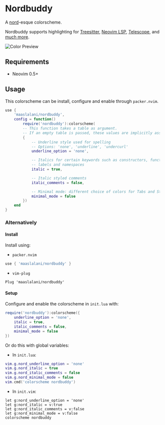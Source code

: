 # Nordbuddy

A [nord](https://www.nordtheme.com/)-esque colorscheme.

Nordbuddy supports highlighting for [Treesitter](https://github.com/nvim-treesitter/nvim-treesitter),
[Neovim LSP](https://neovim.io/doc/user/lsp.html), [Telescope](https://github.com/nvim-telescope/telescope.nvim/),
and [much more](https://github.com/maaslalani/nordbuddy/tree/main/lua/nordbuddy/colors).

![Color Preview](https://user-images.githubusercontent.com/42545625/112913430-935a6a80-90c7-11eb-867e-394b1790a14f.png)

## Requirements

* Neovim 0.5+

## Usage

This colorscheme can be install, configure and enable through `packer.nvim`. 

``` lua
use {
    'maaslalani/nordbuddy',
    config = function()
        require('nordbuddy'):colorscheme(
        -- This function takes a table as argument.
        -- If an empty table is passed, these values are implicitly assigned.
        {
            -- Underline style used for spelling
            -- Options: 'none', 'underline', 'undercurl'
            underline_option = 'none',

            -- Italics for certain keywords such as constructors, functions,
            -- labels and namespaces
            italic = true,

            -- Italic styled comments
            italic_comments = false,

            -- Minimal mode: different choice of colors for Tabs and StatusLine
            minimal_mode = false
        })
    end
}
```


### Alternatively

#### Install

Install using:
* `packer.nvim`

``` lua
use { 'maaslalani/nordbuddy' }
```

* `vim-plug`

``` vim
Plug 'maaslalani/nordbuddy'
```

#### Setup

Configure and enable the colorscheme in `init.lua` with:

``` lua
require('nordbuddy'):colorscheme({
    underline_option = 'none',
    italic = true,
    italic_comments = false,
    minimal_mode = false
})
```

Or do this with global variables:

* In `init.lua`:

``` lua
vim.g.nord_underline_option = 'none'
vim.g.nord_italic = true
vim.g.nord_italic_comments = false
vim.g.nord_minimal_mode = false
vim.cmd('colorscheme nordbuddy')
```

* In `init.vim`:

``` vim
let g:nord_underline_option = 'none'
let g:nord_italic = v:true
let g:nord_italic_comments = v:false
let g:nord_minimal_mode = v:false
colorscheme nordbuddy
```
